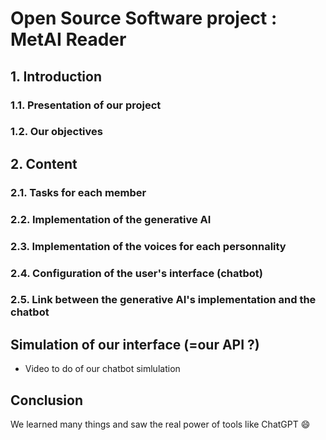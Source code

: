 # Open Source Software project : MetAI Reader

## 1. Introduction 
### 1.1. Presentation of our project
### 1.2. Our objectives

## 2. Content
### 2.1. Tasks for each member
### 2.2. Implementation of the generative AI
### 2.3. Implementation of the voices for each personnality
### 2.4. Configuration of the user's interface (chatbot)
### 2.5. Link between the generative AI's implementation and the chatbot

## Simulation of our interface (=our API ?)
- Video to do of our chatbot simlulation
  
## Conclusion
We learned many things and saw the real power of tools like ChatGPT 😄
